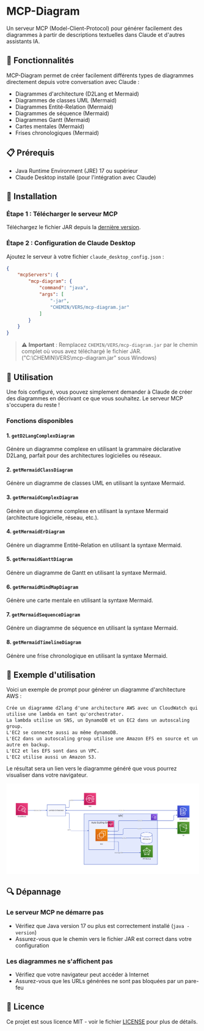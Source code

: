 # MCP-Diagram

Un serveur MCP (Model-Client-Protocol) pour générer facilement des diagrammes à partir de descriptions textuelles dans Claude et d'autres assistants IA.

## 🌟 Fonctionnalités

MCP-Diagram permet de créer facilement différents types de diagrammes directement depuis votre conversation avec Claude :

- Diagrammes d'architecture (D2Lang et Mermaid)
- Diagrammes de classes UML (Mermaid)
- Diagrammes Entité-Relation (Mermaid)
- Diagrammes de séquence (Mermaid)
- Diagrammes Gantt (Mermaid)
- Cartes mentales (Mermaid)
- Frises chronologiques (Mermaid)

## 📋 Prérequis

- Java Runtime Environment (JRE) 17 ou supérieur
- Claude Desktop installé (pour l'intégration avec Claude)

## 🚀 Installation

### Étape 1 : Télécharger le serveur MCP

Téléchargez le fichier JAR depuis la [dernière version](https://github.com/tenpigs267/mcp-diagram/releases/latest).

### Étape 2 : Configuration de Claude Desktop

Ajoutez le serveur à votre fichier `claude_desktop_config.json` :

```json
{
    "mcpServers": {
        "mcp-diagram": {
            "command": "java",
            "args": [
                "-jar",
                "CHEMIN/VERS/mcp-diagram.jar"
            ]
        }
    }
}
```

> ⚠️ **Important** : Remplacez `CHEMIN/VERS/mcp-diagram.jar` par le chemin complet où vous avez téléchargé le fichier JAR. ("C:\\CHEMIN\\VERS\\mcp-diagram.jar" sous Windows)

## 🔧 Utilisation

Une fois configuré, vous pouvez simplement demander à Claude de créer des diagrammes en décrivant ce que vous souhaitez. Le serveur MCP s'occupera du reste !

### Fonctions disponibles

#### 1. `getD2LangComplexDiagram`
Génère un diagramme complexe en utilisant la grammaire déclarative D2Lang, parfait pour des architectures logicielles ou réseaux.

#### 2. `getMermaidClassDiagram`
Génère un diagramme de classes UML en utilisant la syntaxe Mermaid.

#### 3. `getMermaidComplexDiagram`
Génère un diagramme complexe en utilisant la syntaxe Mermaid (architecture logicielle, réseau, etc.).

#### 4. `getMermaidErDiagram`
Génère un diagramme Entité-Relation en utilisant la syntaxe Mermaid.

#### 5. `getMermaidGanttDiagram`
Génère un diagramme de Gantt en utilisant la syntaxe Mermaid.

#### 6. `getMermaidMindMapDiagram`
Génère une carte mentale en utilisant la syntaxe Mermaid.

#### 7. `getMermaidSequenceDiagram`
Génère un diagramme de séquence en utilisant la syntaxe Mermaid.

#### 8. `getMermaidTimelineDiagram`
Génère une frise chronologique en utilisant la syntaxe Mermaid.

## 📝 Exemple d'utilisation

Voici un exemple de prompt pour générer un diagramme d'architecture AWS :

```
Crée un diagramme d2lang d'une architecture AWS avec un CloudWatch qui utilise une lambda en tant qu'orchestrator. 
La lambda utilise un SNS, un DynamoDB et un EC2 dans un autoscaling group. 
L'EC2 se connecte aussi au même dynamoDB. 
L'EC2 dans un autoscaling group utilise une Amazon EFS en source et un autre en backup. 
L'EC2 et les EFS sont dans un VPC. 
L'EC2 utilise aussi un Amazon S3.
```

Le résultat sera un lien vers le diagramme généré que vous pourrez visualiser dans votre navigateur.

![Example Complex Diagram](exemple_complex_diagram.svg)

## 🔍 Dépannage

### Le serveur MCP ne démarre pas
- Vérifiez que Java version 17 ou plus est correctement installé (`java -version`)
- Assurez-vous que le chemin vers le fichier JAR est correct dans votre configuration

### Les diagrammes ne s'affichent pas
- Vérifiez que votre navigateur peut accéder à Internet
- Assurez-vous que les URLs générées ne sont pas bloquées par un pare-feu

## 📄 Licence

Ce projet est sous licence MIT - voir le fichier [LICENSE](LICENSE) pour plus de détails.
